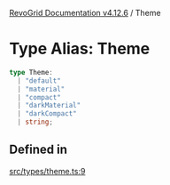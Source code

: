[RevoGrid Documentation v4.12.6](README.md) / Theme

# Type Alias: Theme

```ts
type Theme: 
  | "default"
  | "material"
  | "compact"
  | "darkMaterial"
  | "darkCompact"
  | string;
```

## Defined in

[src/types/theme.ts:9](https://github.com/revolist/revogrid/blob/293c9e1b6198b802a0690dc2e0b9faebd722e77f/src/types/theme.ts#L9)
